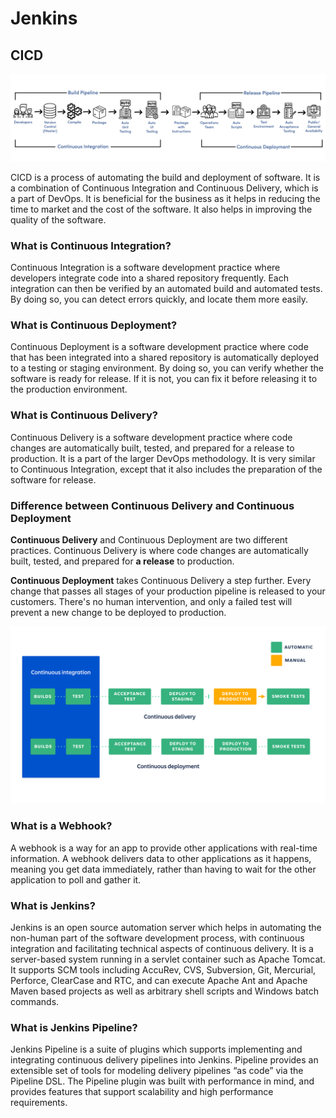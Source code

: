 # Jenkins

## CICD

![Jenkins](images/CI-CD.png)

CICD is a process of automating the build and deployment of software. It is a combination of Continuous Integration and Continuous Delivery, which is a part of DevOps. It is beneficial for the business as it helps in reducing the time to market and the cost of the software. It also helps in improving the quality of the software.

### What is Continuous Integration?

Continuous Integration is a software development practice where developers integrate code into a shared repository frequently. Each integration can then be verified by an automated build and automated tests. By doing so, you can detect errors quickly, and locate them more easily.

### What is Continuous Deployment?

Continuous Deployment is a software development practice where code that has been integrated into a shared repository is automatically deployed to a testing or staging environment. By doing so, you can verify whether the software is ready for release. If it is not, you can fix it before releasing it to the production environment.

### What is Continuous Delivery?

Continuous Delivery is a software development practice where code changes are automatically built, tested, and prepared for a release to production. It is a part of the larger DevOps methodology. It is very similar to Continuous Integration, except that it also includes the preparation of the software for release.

### Difference between Continuous Delivery and Continuous Deployment

**Continuous Delivery** and Continuous Deployment are two different practices. Continuous Delivery is where code changes are automatically built, tested, and prepared for **a release** to production.

**Continuous Deployment** takes Continuous Delivery a step further. Every change that passes all stages of your production pipeline is released to your customers. There's no human intervention, and only a failed test will prevent a new change to be deployed to production.

![Continuous Delivery and Continuous Deployment](images/CI-CD-CD.png)

### What is a Webhook?

A webhook is a way for an app to provide other applications with real-time information. A webhook delivers data to other applications as it happens, meaning you get data immediately, rather than having to wait for the other application to poll and gather it.

### What is Jenkins?

Jenkins is an open source automation server which helps in automating the non-human part of the software development process, with continuous integration and facilitating technical aspects of continuous delivery. It is a server-based system running in a servlet container such as Apache Tomcat. It supports SCM tools including AccuRev, CVS, Subversion, Git, Mercurial, Perforce, ClearCase and RTC, and can execute Apache Ant and Apache Maven based projects as well as arbitrary shell scripts and Windows batch commands.

### What is Jenkins Pipeline?

Jenkins Pipeline is a suite of plugins which supports implementing and integrating continuous delivery pipelines into Jenkins. Pipeline provides an extensible set of tools for modeling delivery pipelines “as code” via the Pipeline DSL. The Pipeline plugin was built with performance in mind, and provides features that support scalability and high performance requirements.
